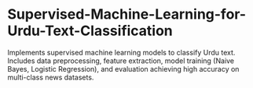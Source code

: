 # Supervised-Machine-Learning-for-Urdu-Text-Classification
Implements supervised machine learning models to classify Urdu text. Includes data preprocessing, feature extraction, model training (Naive Bayes, Logistic Regression), and evaluation achieving high accuracy on multi-class news datasets.
